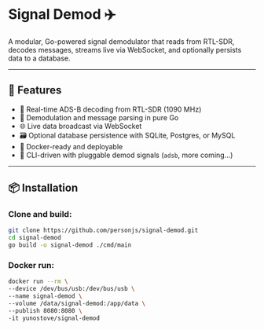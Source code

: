 # Signal Demod ✈️

A modular, Go-powered signal demodulator that reads from RTL-SDR, decodes messages, streams live via WebSocket, and optionally persists data to a database.

---

## 🚀 Features

- 📡 Real-time ADS-B decoding from RTL-SDR (1090 MHz)
- 🧠 Demodulation and message parsing in pure Go
- 🌐 Live data broadcast via WebSocket
- 🗃️ Optional database persistence with SQLite, Postgres, or MySQL
- 🐳 Docker-ready and deployable
- 🧰 CLI-driven with pluggable demod signals (`adsb`, more coming...)

---

## 📦 Installation

### Clone and build:

```bash
git clone https://github.com/personjs/signal-demod.git
cd signal-demod
go build -o signal-demod ./cmd/main
```

### Docker run:

```bash
docker run --rm \
--device /dev/bus/usb:/dev/bus/usb \
--name signal-demod \
--volume /data/signal-demod:/app/data \
--publish 8080:8080 \
-it yunostove/signal-demod
```